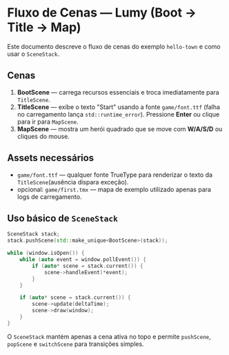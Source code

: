 # Fluxo de Cenas — Lumy (Boot → Title → Map)

Este documento descreve o fluxo de cenas do exemplo `hello-town` e como usar o `SceneStack`.

## Cenas

1. **BootScene** — carrega recursos essenciais e troca imediatamente para `TitleScene`.
2. **TitleScene** — exibe o texto "Start" usando a fonte `game/font.ttf` (falha no carregamento lança `std::runtime_error`). Pressione **Enter** ou clique para ir para `MapScene`.
3. **MapScene** — mostra um herói quadrado que se move com **W/A/S/D** ou cliques do mouse.

## Assets necessários

- `game/font.ttf` — qualquer fonte TrueType para renderizar o texto da `TitleScene`(ausência dispara exceção).
- opcional: `game/first.tmx` — mapa de exemplo utilizado apenas para logs de carregamento.

## Uso básico de `SceneStack`

```cpp
SceneStack stack;
stack.pushScene(std::make_unique<BootScene>(stack));

while (window.isOpen()) {
    while (auto event = window.pollEvent()) {
        if (auto* scene = stack.current()) {
            scene->handleEvent(*event);
        }
    }

    if (auto* scene = stack.current()) {
        scene->update(deltaTime);
        scene->draw(window);
    }
}
```

O `SceneStack` mantém apenas a cena ativa no topo e permite `pushScene`, `popScene` e `switchScene` para transições simples.

